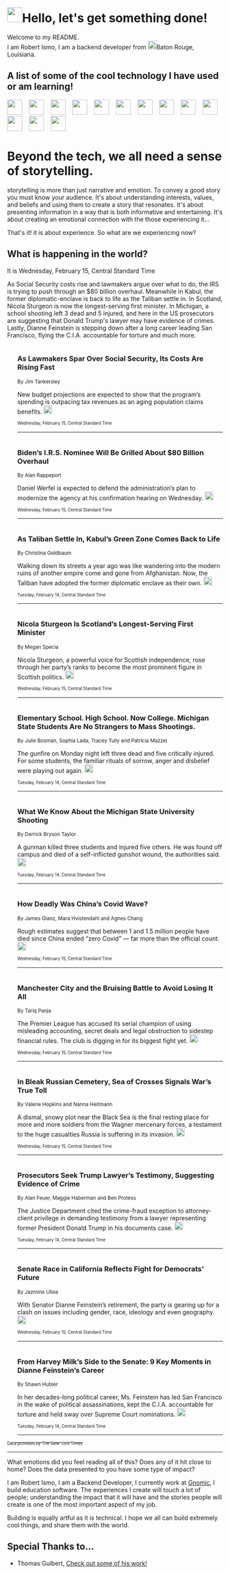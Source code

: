 <h1><img src="https://emojis.slackmojis.com/emojis/images/1643514375/3493/hot-coffee.gif?1643514375" width="35"/>Hello, let's get something done!</h1>

<p>Welcome to my README.<br/>
I am Robert Ismo, I am a backend developer from <img src="https://emojis.slackmojis.com/emojis/images/1638395689/50435/moulin_rouge.png?1638395689" width="20"/>Baton Rouge, Louisiana.</p>
<h2>A list of some of the cool technology I have used or am learning!</h2>
<p>
<img src="https://emojis.slackmojis.com/emojis/images/1643516091/21142/meow_bongotap.gif?1643516091" width="35" alt="">
<img src="https://img.shields.io/badge/Favorite%20Frontend%20Framework-SvelteKit-f83903" alt="">
<img src="https://img.shields.io/badge/Second%20Favorite-Vue-40b581" alt="">
<img src="https://img.shields.io/badge/Most%20Used%20Runtime-Nodejs-78b061" alt="">
<img src="https://emojis.slackmojis.com/emojis/images/1643517416/34482/fire.gif?1643517416" width="35" alt="">
<img src="https://img.shields.io/badge/Javascript%20But%20Better-Typescript-0078ca" alt="">
<img src="https://img.shields.io/badge/Favorite%20Language-Elixir-3e244d" alt="">
<img src="https://img.shields.io/badge/Containerize%20Everything-Docker-6ac9ef" alt="">
<img src="https://emojis.slackmojis.com/emojis/images/1643514596/5999/meow_party.gif?1643514596" width="35" alt="">
<img src="https://img.shields.io/badge/API%20Love%20Language-Graphql-de32a5" alt="">
<img src="https://img.shields.io/badge/Our%20Favorite%20Version%20Controller-Git-e94f33" alt="">
<img src="https://img.shields.io/badge/Favorite%20Database-Redis-d42d1d" alt="">
<img src="https://emojis.slackmojis.com/emojis/images/1643514559/5584/deployparrot.gif?1643514559" width="35" alt="">
<img src="https://img.shields.io/badge/Container%20Interstate-RabbitMQ-f66200" alt="">
<img src="https://img.shields.io/badge/Gotta%20Learn-Kubernetes-316adf" alt="">
<img src="https://img.shields.io/badge/Really%20Mature%20Now-WASM-654fef" alt="">
<img src="https://emojis.slackmojis.com/emojis/images/1666642497/61942/dance_vibe.gif?1666642497" width="35" alt="">
<img src="https://img.shields.io/badge/For%20My%20M1-ARM64-657d96" alt="">
<img src="https://img.shields.io/badge/Loving%20This%20So%20Much-TailwindCSS-17bcb5" alt="">
<img src="https://img.shields.io/badge/Cool%20Build%20Tool-Vite-f9cb24" alt="">
<img src="https://emojis.slackmojis.com/emojis/images/1669231376/62819/working-on-it.gif?1669231376" width="35" alt="">
<img src="https://img.shields.io/badge/Fun%20and%20Easy%20Database-MongoDB-5f8c49" alt="">
<img src="https://img.shields.io/badge/JS%20Life%20Support-NPM-c73737" alt="">
<img src="https://img.shields.io/badge/I%20Liked%20It-DynamoDB-0073b9" alt="">
<img src="https://emojis.slackmojis.com/emojis/images/1643514045/46/question.gif?1643514045" width="35" alt="">
<img src="https://img.shields.io/badge/cool-React-60d6f9" alt="">
<img src="https://img.shields.io/badge/Future%20Big%20Project-Lambda-f37e00" alt="">
<img src="https://img.shields.io/badge/NPM%20But%20Better-PNPM-f1aa07" alt="">
<img src="https://emojis.slackmojis.com/emojis/images/1643514943/9662/fbwow.gif?1643514943" width="35" alt="">
<img src="https://img.shields.io/badge/First%20Language-C-662079" alt="">
<img src="https://img.shields.io/badge/Where%20I%20Deploy%20Frontend-Vercel-000000" alt="">
<img src="https://img.shields.io/badge/Who%20Does%20not%20Want%20an%20App-Swift-f9492a" alt="">
<img src="https://emojis.slackmojis.com/emojis/images/1643514058/151/javascript.png?1643514058" width="35" alt="">
<img src="https://img.shields.io/badge/cool-Python-fbd542" alt="">
<img src="https://img.shields.io/badge/Favorite%20Something-Stripe-656cdc" alt="">
<img src="https://img.shields.io/badge/Of%20Course-HTML5-ed6327" alt="">
<img src="https://emojis.slackmojis.com/emojis/images/1660415405/60731/bomb.gif?1660415405" width="35" alt="">
<img src="https://img.shields.io/badge/hate-CSS-2964ec" alt="">
<img src="https://img.shields.io/badge/Learning-CircleCI-141215" alt="">
<img src="https://img.shields.io/badge/Learning-Rust-fbbb3b" alt="">
<img src="https://emojis.slackmojis.com/emojis/images/1660415397/60712/writing-hand.gif?1660415397" width="35" alt="">
<img src="https://img.shields.io/badge/Dev%20Browser%20of%20Choice-Firefox-cc4e26" alt="">
<img src="https://img.shields.io/badge/Recoverying%20From%20Windows-UNIX-1781e3" alt="">
<img src="https://img.shields.io/badge/LOVE-LogSeq-90c1c2" alt="">
<img src="https://emojis.slackmojis.com/emojis/images/1643514066/223/kirby.gif?1643514066" width="35" alt="">
<img src="https://img.shields.io/badge/Daily%20Driver-MacOS-e6e6e8" alt="">
<img src="https://img.shields.io/badge/Git%20Server-Github-000000" alt="">
<img src="https://img.shields.io/badge/enjoyable-EC2-f17428" alt="">
<img src="https://emojis.slackmojis.com/emojis/images/1643514239/2069/excited.gif?1643514239" width="35" alt="">
</p>
<h1>Beyond the tech, we all need a sense of storytelling.</h1>
<p>storytelling is more than just narrative and emotion. To convey a good story you must know your audience. It's about understanding interests, values, and beliefs and using them to create a story that resonates. It's about presenting information in a way that is both informative and entertaining. It's about creating an emotional connection with the those experiencing it...</p>
<p>That's it! it is about experience. So what are we experiencing now?</p>
<h2>What is happening in the world?</h2>
<p>It is Wednesday, February 15, Central Standard Time</p>
<p>
As Social Security costs rise and lawmakers argue over what to do, the IRS is trying to push through an $80 billion overhaul. Meanwhile in Kabul, the former diplomatic-enclave is back to life as the Taliban settle in. In Scotland, Nicola Sturgeon is now the longest-serving first minister. In Michigan, a school shooting left 3 dead and 5 injured, and here in the US prosecutors are suggesting that Donald Trump&#39;s lawyer may have evidence of crimes. Lastly, Dianne Feinstein is stepping down after a long career leading San Francisco, flying the C.I.A. accountable for torture and much more.</p>
<ol>
<img src="https://img.shields.io/badge/-us-blue" alt="">
<h3>As Lawmakers Spar Over Social Security, Its Costs Are Rising Fast</h3>
<sub>By Jim Tankersley</sub>
<p>New budget projections are expected to show that the program’s spending is outpacing tax revenues as an aging population claims benefits.  <a href="https://nyti.ms/3lCM2Ys"><img src="https://developer.nytimes.com/files/poweredby_nytimes_30b.png?v=1583354208352" height="20"></a></p>
<sub><sub>Wednesday, February 15, Central Standard Time</sub></sub>
<hr/>
<img src="https://img.shields.io/badge/-business-blue" alt="">
<h3>Biden’s I.R.S. Nominee Will Be Grilled About $80 Billion Overhaul</h3>
<sub>By Alan Rappeport</sub>
<p>Daniel Werfel is expected to defend the administration’s plan to modernize the agency at his confirmation hearing on Wednesday.  <a href="https://nyti.ms/40VNCoo"><img src="https://developer.nytimes.com/files/poweredby_nytimes_30b.png?v=1583354208352" height="20"></a></p>
<sub><sub>Wednesday, February 15, Central Standard Time</sub></sub>
<hr/>
<img src="https://img.shields.io/badge/-world-blue" alt="">
<h3>As Taliban Settle In, Kabul’s Green Zone Comes Back to Life</h3>
<sub>By Christina Goldbaum</sub>
<p>Walking down its streets a year ago was like wandering into the modern ruins of another empire come and gone from Afghanistan. Now, the Taliban have adopted the former diplomatic enclave as their own.  <a href="https://nyti.ms/3KazkdE"><img src="https://developer.nytimes.com/files/poweredby_nytimes_30b.png?v=1583354208352" height="20"></a></p>
<sub><sub>Tuesday, February 14, Central Standard Time</sub></sub>
<hr/>
<img src="https://img.shields.io/badge/-world-blue" alt="">
<h3>Nicola Sturgeon Is Scotland’s Longest-Serving First Minister</h3>
<sub>By Megan Specia</sub>
<p>Nicola Sturgeon, a powerful voice for Scottish independence, rose through her party’s ranks to become the most prominent figure in Scottish politics.  <a href="https://nyti.ms/3ImliEp"><img src="https://developer.nytimes.com/files/poweredby_nytimes_30b.png?v=1583354208352" height="20"></a></p>
<sub><sub>Wednesday, February 15, Central Standard Time</sub></sub>
<hr/>
<img src="https://img.shields.io/badge/-us-blue" alt="">
<h3>Elementary School. High School. Now College. Michigan State Students Are No Strangers to Mass Shootings.</h3>
<sub>By Julie Bosman, Sophia Lada, Tracey Tully and Patricia Mazzei</sub>
<p>The gunfire on Monday night left three dead and five critically injured. For some students, the familiar rituals of sorrow, anger and disbelief were playing out again.  <a href="https://nyti.ms/3KgNEkG"><img src="https://developer.nytimes.com/files/poweredby_nytimes_30b.png?v=1583354208352" height="20"></a></p>
<sub><sub>Tuesday, February 14, Central Standard Time</sub></sub>
<hr/>
<img src="https://img.shields.io/badge/-us-blue" alt="">
<h3>What We Know About the Michigan State University Shooting</h3>
<sub>By Derrick Bryson Taylor</sub>
<p>A gunman killed three students and injured five others. He was found off campus and died of a self-inflicted gunshot wound, the authorities said.  <a href="https://nyti.ms/3XsKIVo"><img src="https://developer.nytimes.com/files/poweredby_nytimes_30b.png?v=1583354208352" height="20"></a></p>
<sub><sub>Tuesday, February 14, Central Standard Time</sub></sub>
<hr/>
<img src="https://img.shields.io/badge/-world-blue" alt="">
<h3>How Deadly Was China’s Covid Wave?</h3>
<sub>By James Glanz, Mara Hvistendahl and Agnes Chang</sub>
<p>Rough estimates suggest that between 1 and 1.5 million people have died since China ended “zero Covid” — far more than the official count.  <a href="https://nyti.ms/3E8p0iv"><img src="https://developer.nytimes.com/files/poweredby_nytimes_30b.png?v=1583354208352" height="20"></a></p>
<sub><sub>Wednesday, February 15, Central Standard Time</sub></sub>
<hr/>
<img src="https://img.shields.io/badge/-sports-blue" alt="">
<h3>Manchester City and the Bruising Battle to Avoid Losing It All</h3>
<sub>By Tariq Panja</sub>
<p>The Premier League has accused its serial champion of using misleading accounting, secret deals and legal obstruction to sidestep financial rules. The club is digging in for its biggest fight yet.  <a href="https://nyti.ms/3XxSnlf"><img src="https://developer.nytimes.com/files/poweredby_nytimes_30b.png?v=1583354208352" height="20"></a></p>
<sub><sub>Wednesday, February 15, Central Standard Time</sub></sub>
<hr/>
<img src="https://img.shields.io/badge/-world-blue" alt="">
<h3>In Bleak Russian Cemetery, Sea of Crosses Signals War’s True Toll</h3>
<sub>By Valerie Hopkins and Nanna Heitmann</sub>
<p>A dismal, snowy plot near the Black Sea is the final resting place for more and more soldiers from the Wagner mercenary forces, a testament to the huge casualties Russia is suffering in its invasion.  <a href="https://nyti.ms/3E3ZafB"><img src="https://developer.nytimes.com/files/poweredby_nytimes_30b.png?v=1583354208352" height="20"></a></p>
<sub><sub>Wednesday, February 15, Central Standard Time</sub></sub>
<hr/>
<img src="https://img.shields.io/badge/-us-blue" alt="">
<h3>Prosecutors Seek Trump Lawyer’s Testimony, Suggesting Evidence of Crime</h3>
<sub>By Alan Feuer, Maggie Haberman and Ben Protess</sub>
<p>The Justice Department cited the crime-fraud exception to attorney-client privilege in demanding testimony from a lawyer representing former President Donald Trump in his documents case.  <a href="https://nyti.ms/3ImvTzk"><img src="https://developer.nytimes.com/files/poweredby_nytimes_30b.png?v=1583354208352" height="20"></a></p>
<sub><sub>Tuesday, February 14, Central Standard Time</sub></sub>
<hr/>
<img src="https://img.shields.io/badge/-us-blue" alt="">
<h3>Senate Race in California Reflects Fight for Democrats’ Future</h3>
<sub>By Jazmine Ulloa</sub>
<p>With Senator Dianne Feinstein’s retirement, the party is gearing up for a clash on issues including gender, race, ideology and even geography.  <a href="https://nyti.ms/3IrW0Fa"><img src="https://developer.nytimes.com/files/poweredby_nytimes_30b.png?v=1583354208352" height="20"></a></p>
<sub><sub>Wednesday, February 15, Central Standard Time</sub></sub>
<hr/>
<img src="https://img.shields.io/badge/-us-blue" alt="">
<h3>From Harvey Milk’s Side to the Senate: 9 Key Moments in Dianne Feinstein’s Career</h3>
<sub>By Shawn Hubler</sub>
<p>In her decades-long political career, Ms. Feinstein has led San Francisco in the wake of political assassinations, kept the C.I.A. accountable for torture and held sway over Supreme Court nominations.  <a href="https://nyti.ms/3IqFo08"><img src="https://developer.nytimes.com/files/poweredby_nytimes_30b.png?v=1583354208352" height="20"></a></p>
<sub><sub>Tuesday, February 14, Central Standard Time</sub></sub>
<hr/>
</ol>
<a href="https://developer.nytimes.com"><sub><sub>Data provided by The New York Times</sub></sub></a>
<hr/>
<p>What emotions did you feel reading all of this? Does any of it hit close to home? Does the data presented to you have some type of impact?</p>
<p>I am Robert Ismo, I am a Backend Developer, I currently work at <a href="https://gnomic.education/">Gnomic</a>, I build education software. The experiences I create will touch a lot of people; understanding the impact that it will have and the stories people will create is one of the most important aspect of my job.</p>
<p>Building is equally artful as it is technical. I hope we all can build extremely cool things, and share them with the world.</p>
<h2>Special Thanks to...</h2>
<ul>
<li>Thomas Guibert, <a href="https://github.com/thmsgbrt/thmsgbrt">Check out some of his work!</a></li>
</ul>